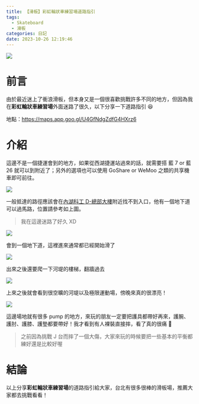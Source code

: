 ```yaml
---
title: 【滑板】彩虹輪狀車練習場道路指引
tags:
  - Skateboard
  - 滑板
categories: 日記
date: 2023-10-26 12:19:46
---
```



![](https://nijialin.com/images/2023/skateboard/S__15876103.jpg)

# 前言

由於最近迷上了衝浪滑板，但本身又是一個很喜歡挑戰許多不同的地方，但因為我在**彩虹輪狀車練習場**外面迷路了很久，以下分享一下道路指引 😆

地點：https://maps.app.goo.gl/U4GfNdgZdfG4HXrz6

<!-- more -->

# 介紹

這邊不是一個捷運會到的地方，如果從西湖捷運站過來的話，就需要搭 藍 7 or 藍 26 就可以到附近了；另外的選項也可以使用 GoShare or WeMoo 之類的共享機車即可前往。

![](https://nijialin.com/images/2023/skateboard/S__15876101.jpg)

一般抵達的路徑應該會在[內湖科工 D-總部大樓](https://maps.app.goo.gl/Vostsxjf578t9HNi9)附近找不到入口，他有一個地下道可以過馬路，位置請參考如上圖。

> 我在這邊迷路了好久 XD

![](https://nijialin.com/images/2023/skateboard/S__15876104.jpg)

會到一個地下道，這裡進來通常都已經開始滑了

![](https://nijialin.com/images/2023/skateboard/S__15876105.jpg)

出來之後還要爬一下河堤的樓梯，翻牆過去

![](https://nijialin.com/images/2023/skateboard/S__15876106.jpg)

上來之後就會看到很空曠的河堤以及極限運動場，傍晚來真的很漂亮！

![](https://nijialin.com/images/2023/skateboard/S__15876107.jpg)

這邊場地就有很多 pump 的地方，來玩的朋友一定要把護具都帶好再來，護腕、護肘、護膝、護墊都要帶好！我才看到有人裸裝直接摔，看了真的很痛 🥲

> 之前因為挑戰 J 台而摔了一個大傷，大家來玩的時候要把一些基本的平衡都練好還是比較好喔

# 結論

以上分享**彩虹輪狀車練習場**的道路指引給大家，台北有很多很棒的滑板場，推薦大家都去挑戰看看！
